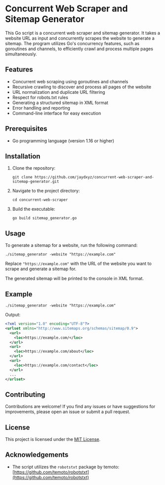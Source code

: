 # Concurrent Web Scraper and Sitemap Generator

This Go script is a concurrent web scraper and sitemap generator. It takes a website URL as input and concurrently scrapes the website to generate a sitemap. The program utilizes Go's concurrency features, such as goroutines and channels, to efficiently crawl and process multiple pages simultaneously.

## Features

- Concurrent web scraping using goroutines and channels
- Recursive crawling to discover and process all pages of the website
- URL normalization and duplicate URL filtering
- Respect for robots.txt rules
- Generating a structured sitemap in XML format
- Error handling and reporting
- Command-line interface for easy execution

## Prerequisites

- Go programming language (version 1.16 or higher)

## Installation

1. Clone the repository:

   ```
   git clone https://github.com/jaydxyz/concurrent-web-scraper-and-sitemap-generator.git
   ```

2. Navigate to the project directory:

   ```
   cd concurrent-web-scraper
   ```

3. Build the executable:

   ```
   go build sitemap_generator.go
   ```

## Usage

To generate a sitemap for a website, run the following command:

```
./sitemap_generator -website "https://example.com"
```

Replace `"https://example.com"` with the URL of the website you want to scrape and generate a sitemap for.

The generated sitemap will be printed to the console in XML format.

## Example

```
./sitemap_generator -website "https://example.com"
```

Output:
```xml
<?xml version="1.0" encoding="UTF-8"?>
<urlset xmlns="http://www.sitemaps.org/schemas/sitemap/0.9">
  <url>
    <loc>https://example.com/</loc>
  </url>
  <url>
    <loc>https://example.com/about</loc>
  </url>
  <url>
    <loc>https://example.com/contact</loc>
  </url>
  ...
</urlset>
```

## Contributing

Contributions are welcome! If you find any issues or have suggestions for improvements, please open an issue or submit a pull request.

## License

This project is licensed under the [MIT License](LICENSE).

## Acknowledgements

- The script utilizes the `robotstxt` package by temoto: [https://github.com/temoto/robotstxt](https://github.com/temoto/robotstxt)
